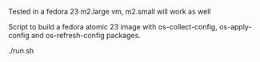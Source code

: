 Tested in a fedora 23 m2.large vm, m2.small will work as well

Script to build a fedora atomic 23 image with os-collect-config,
os-apply-config and os-refresh-config packages.

./run.sh
